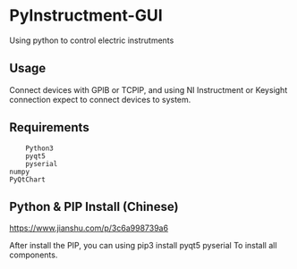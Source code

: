 # PyInstructment-GUI
Using python to control electric instrutments

## Usage

Connect devices with GPIB or TCPIP, and using NI Instructment or Keysight connection expect to connect devices to system.

## Requirements

        Python3
        pyqt5
        pyserial
	numpy
	PyQtChart


## Python & PIP Install (Chinese)

https://www.jianshu.com/p/3c6a998739a6

After install the PIP, you can using pip3 install pyqt5 pyserial To install all components.
